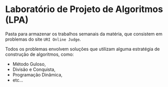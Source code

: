 # Laboratório de Projeto de Algoritmos (LPA)

Pasta para armazenar os trabalhos semanais da matéria, que consistem em problemas do site `URI Online Judge`.

Todos os problemas envolvem soluções que utilizam alguma estratégia de construção de algoritmos, como:

- Método Guloso,
- Divisão e Conquista,
- Programação Dinâmica,
- etc...